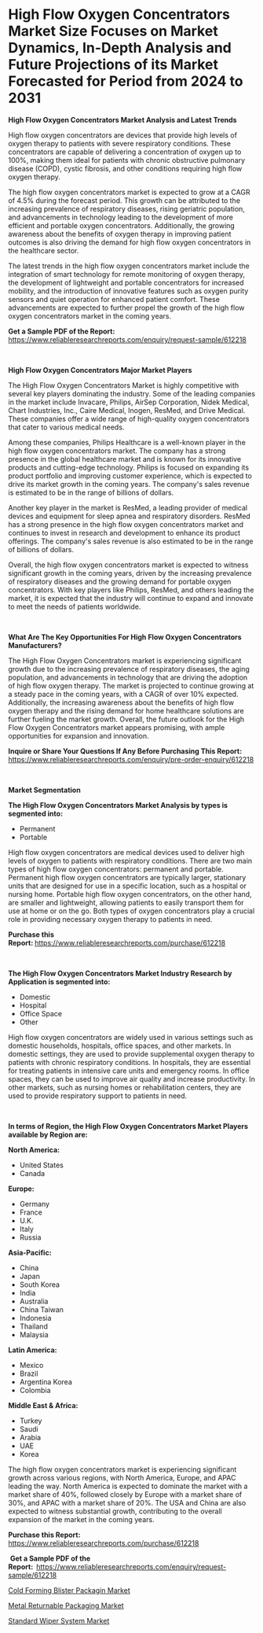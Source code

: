 <p><h1>High Flow Oxygen Concentrators Market Size Focuses on Market Dynamics, In-Depth Analysis and Future Projections of its Market Forecasted for Period from 2024 to 2031</h1></p><p><strong>High Flow Oxygen Concentrators Market Analysis and Latest Trends</strong></p>
<p><p>High flow oxygen concentrators are devices that provide high levels of oxygen therapy to patients with severe respiratory conditions. These concentrators are capable of delivering a concentration of oxygen up to 100%, making them ideal for patients with chronic obstructive pulmonary disease (COPD), cystic fibrosis, and other conditions requiring high flow oxygen therapy.</p><p>The high flow oxygen concentrators market is expected to grow at a CAGR of 4.5% during the forecast period. This growth can be attributed to the increasing prevalence of respiratory diseases, rising geriatric population, and advancements in technology leading to the development of more efficient and portable oxygen concentrators. Additionally, the growing awareness about the benefits of oxygen therapy in improving patient outcomes is also driving the demand for high flow oxygen concentrators in the healthcare sector.</p><p>The latest trends in the high flow oxygen concentrators market include the integration of smart technology for remote monitoring of oxygen therapy, the development of lightweight and portable concentrators for increased mobility, and the introduction of innovative features such as oxygen purity sensors and quiet operation for enhanced patient comfort. These advancements are expected to further propel the growth of the high flow oxygen concentrators market in the coming years.</p></p>
<p><strong>Get a Sample PDF of the Report:&nbsp;</strong> <a href="https://www.reliableresearchreports.com/enquiry/request-sample/612218">https://www.reliableresearchreports.com/enquiry/request-sample/612218</a></p>
<p>&nbsp;</p>
<p><strong>High Flow Oxygen Concentrators Major Market Players</strong></p>
<p><p>The High Flow Oxygen Concentrators Market is highly competitive with several key players dominating the industry. Some of the leading companies in the market include Invacare, Philips, AirSep Corporation, Nidek Medical, Chart Industries, Inc., Caire Medical, Inogen, ResMed, and Drive Medical. These companies offer a wide range of high-quality oxygen concentrators that cater to various medical needs.</p><p>Among these companies, Philips Healthcare is a well-known player in the high flow oxygen concentrators market. The company has a strong presence in the global healthcare market and is known for its innovative products and cutting-edge technology. Philips is focused on expanding its product portfolio and improving customer experience, which is expected to drive its market growth in the coming years. The company's sales revenue is estimated to be in the range of billions of dollars.</p><p>Another key player in the market is ResMed, a leading provider of medical devices and equipment for sleep apnea and respiratory disorders. ResMed has a strong presence in the high flow oxygen concentrators market and continues to invest in research and development to enhance its product offerings. The company's sales revenue is also estimated to be in the range of billions of dollars.</p><p>Overall, the high flow oxygen concentrators market is expected to witness significant growth in the coming years, driven by the increasing prevalence of respiratory diseases and the growing demand for portable oxygen concentrators. With key players like Philips, ResMed, and others leading the market, it is expected that the industry will continue to expand and innovate to meet the needs of patients worldwide.</p></p>
<p>&nbsp;</p>
<p><strong>What Are The Key Opportunities For High Flow Oxygen Concentrators Manufacturers?</strong></p>
<p><p>The High Flow Oxygen Concentrators market is experiencing significant growth due to the increasing prevalence of respiratory diseases, the aging population, and advancements in technology that are driving the adoption of high flow oxygen therapy. The market is projected to continue growing at a steady pace in the coming years, with a CAGR of over 10% expected. Additionally, the increasing awareness about the benefits of high flow oxygen therapy and the rising demand for home healthcare solutions are further fueling the market growth. Overall, the future outlook for the High Flow Oxygen Concentrators market appears promising, with ample opportunities for expansion and innovation.</p></p>
<p><strong>Inquire or Share Your Questions If Any Before Purchasing This Report:</strong> <a href="https://www.reliableresearchreports.com/enquiry/pre-order-enquiry/612218">https://www.reliableresearchreports.com/enquiry/pre-order-enquiry/612218</a></p>
<p>&nbsp;</p>
<p><strong>Market Segmentation</strong></p>
<p><strong>The High Flow Oxygen Concentrators Market Analysis by types is segmented into:</strong></p>
<p><ul><li>Permanent</li><li>Portable</li></ul></p>
<p><p>High flow oxygen concentrators are medical devices used to deliver high levels of oxygen to patients with respiratory conditions. There are two main types of high flow oxygen concentrators: permanent and portable. Permanent high flow oxygen concentrators are typically larger, stationary units that are designed for use in a specific location, such as a hospital or nursing home. Portable high flow oxygen concentrators, on the other hand, are smaller and lightweight, allowing patients to easily transport them for use at home or on the go. Both types of oxygen concentrators play a crucial role in providing necessary oxygen therapy to patients in need.</p></p>
<p><strong>Purchase this Report:&nbsp;</strong><a href="https://www.reliableresearchreports.com/purchase/612218">https://www.reliableresearchreports.com/purchase/612218</a></p>
<p>&nbsp;</p>
<p><strong>The High Flow Oxygen Concentrators Market Industry Research by Application is segmented into:</strong></p>
<p><ul><li>Domestic</li><li>Hospital</li><li>Office Space</li><li>Other</li></ul></p>
<p><p>High flow oxygen concentrators are widely used in various settings such as domestic households, hospitals, office spaces, and other markets. In domestic settings, they are used to provide supplemental oxygen therapy to patients with chronic respiratory conditions. In hospitals, they are essential for treating patients in intensive care units and emergency rooms. In office spaces, they can be used to improve air quality and increase productivity. In other markets, such as nursing homes or rehabilitation centers, they are used to provide respiratory support to patients in need.</p></p>
<p>&nbsp;</p>
<p><strong>In terms of Region, the High Flow Oxygen Concentrators Market Players available by Region are:</strong></p>
<p>
    <p> <strong> North America: </strong>
        <ul>
            <li>United States</li>
            <li>Canada</li>
        </ul>
        </p> 
    <p> <strong> Europe: </strong>
        <ul>
            <li>Germany</li>
            <li>France</li>
            <li>U.K.</li>
            <li>Italy</li>
            <li>Russia</li>
        </ul>
        </p> 
    <p> <strong> Asia-Pacific: </strong>
        <ul>
            <li>China</li>
            <li>Japan</li>
            <li>South Korea</li>
            <li>India</li>
            <li>Australia</li>
            <li>China Taiwan</li>
            <li>Indonesia</li>
            <li>Thailand</li>
            <li>Malaysia</li>
        </ul>
        </p> 
    <p> <strong> Latin America: </strong>
        <ul>
            <li>Mexico</li>
            <li>Brazil</li>
            <li>Argentina Korea</li>
            <li>Colombia</li>
        </ul>
        </p> 
    <p> <strong> Middle East & Africa: </strong>
        <ul>
            <li>Turkey</li>
            <li>Saudi</li>
            <li>Arabia</li>
            <li>UAE</li>
            <li>Korea</li>
        </ul>
    </p>
    </p>
<p><p>The high flow oxygen concentrators market is experiencing significant growth across various regions, with North America, Europe, and APAC leading the way. North America is expected to dominate the market with a market share of 40%, followed closely by Europe with a market share of 30%, and APAC with a market share of 20%. The USA and China are also expected to witness substantial growth, contributing to the overall expansion of the market in the coming years.</p></p>
<p><strong>Purchase this Report: </strong><a href="https://www.reliableresearchreports.com/purchase/612218">https://www.reliableresearchreports.com/purchase/612218</a></p>
<p>&nbsp;<strong>Get a Sample PDF of the Report:&nbsp;&nbsp;</strong><a href="https://www.reliableresearchreports.com/enquiry/request-sample/612218">https://www.reliableresearchreports.com/enquiry/request-sample/612218</a></p>
<p><strong></strong></p>
<p><p><a href="https://github.com/ruddyyedelwadw/Market-Research-Report-List-1/blob/main/cold-forming-blister-packagin-market.md">Cold Forming Blister Packagin Market</a></p><p><a href="https://github.com/juniordelafrance/Market-Research-Report-List-2/blob/main/metal-returnable-packaging-market.md">Metal Returnable Packaging Market</a></p><p><a href="https://github.com/jaidynmorantestelletmjzya/Market-Research-Report-List-1/blob/main/standard-wiper-system-market.md">Standard Wiper System Market</a></p></p>